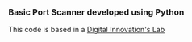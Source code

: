 <h3>Basic Port Scanner developed using Python</h3>
<p>This code is based in a <a href="https://digitalinnovation.one/">Digital Innovation's Lab</a></p>
